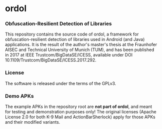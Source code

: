 # ordol
### Obfuscation-Resilient Detection of Libraries

This repository contains the source code of ordol, a framework for obfuscation-resilient detection of libraries
used in Android (and Java) applications.
It is the result of the author's master's thesis at the Fraunhofer AISEC and Technical University of Munich (TUM),
and has been published in 2017 at IEEE Trustcom/BigDataSE/ICESS, available under DOI 10.1109/Trustcom/BigDataSE/ICESS.2017.292.

### License
The software is released under the terms of the GPLv3.

### Demo APKs
The example APKs in the repository root are **not part of ordol**, and meant for testing and demonstration purposes only!
The original licenses (Apache License 2.0 for both K-9 Mail and ActionBarSherlock) apply for those APKs and their modified variants.
